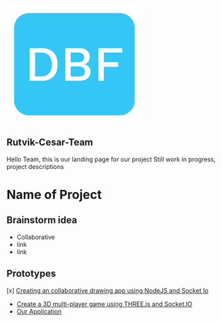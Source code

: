 ![logo](/images/DBF_Logo_square.png)

## Rutvik-Cesar-Team

Hello Team, this is our landing page for our project Still work in progress, project descriptions


# Name of Project
## Brainstorm idea

- Collaborative
- link
- link

## Prototypes
[x] [Creating an collaborative drawing app using NodeJS and Socket Io](https://cesarchengcruz.github.io/rut-ces-team/codingTrainSocket/public/index.html) 
- [Create a 3D multi-player game using THREE.js and Socket.IO](https://cesarchengcruz.github.io/rut-ces-team/src/index.html) 
- [Our Application](https://cesarchengcruz.github.io/rut-ces-team/src/index.html) 





